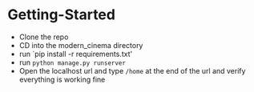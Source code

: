 # Getting-Started

- Clone the repo
- CD into the modern_cinema directory
- run `pip install -r requirements.txt'
- run `python manage.py runserver`
- Open the localhost url and type `/home` at the end of the url and verify everything is working fine
